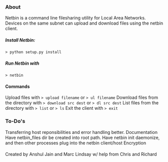 ### About 
Netbin is a command line filesharing utility for Local Area Networks. Devices on the same subnet can upload and download files using the netbin client.



##### Install Netbin:

```
> python setup.py install
```

##### Run Netbin with

```
> netbin
```

#### Commands

Upload files with `> upload filename` or `> ul filename`
Download files from the directory with `> download src dest`  or `> dl src dest` 
List files from the directory with `> list` or `> ls`
Exit the client with `> exit`




### To-Do's

Transferring host reponsibilities and error handling better.
Documentation
Have netbin_files dir be created into root path.
Have netbin init daemonize, and then other processes plug into the netbin client/host
Encryption


####
Created by Anshul Jain and Marc Lindsay w/ help from Chris and Richard




